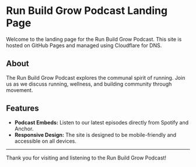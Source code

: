 # Run Build Grow Podcast Landing Page

Welcome to the landing page for the Run Build Grow Podcast. This site is hosted on GitHub Pages and managed using Cloudflare for DNS.

## About

The Run Build Grow Podcast explores the communal spirit of running. Join us as we discuss running, wellness, and building community through movement.

## Features

- **Podcast Embeds:** Listen to our latest episodes directly from Spotify and Anchor.
- **Responsive Design:** The site is designed to be mobile-friendly and accessible on all devices.

---

Thank you for visiting and listening to the Run Build Grow Podcast!
